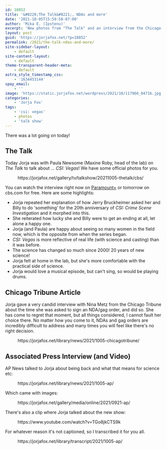 ```yaml
---
id: 18852
title: '&#8220;The Talk&#8221;, NDAs and more'
date: '2021-10-05T15:59:58-07:00'
author: 'Mika E. (Ipstenu)'
excerpt: 'New photos from "The Talk" and an interview from the Chicago-Tribune.'
layout: post
guid: 'https://jorjafox.net/?p=18852'
permalink: /2021/the-talk-ndas-and-more/
site-sidebar-layout:
    - default
site-content-layout:
    - default
theme-transparent-header-meta:
    - default
astra_style_timestamp_css:
    - '1634453144'
spay_email:
    - ''
image: 'https://static.jorjafox.net/wordpress/2021/10/117966_0471b.jpg'
categories:
    - 'Jorja Fox'
tags:
    - 'csi: vegas'
    - photos
    - 'talk show'
---
```


<p>There was a lot going on today!</p>

<h2>The Talk</h2>

<p>Today Jorja was with Paula Newsome (Maxine Roby, head of the lab) on <em>The Talk</em> to talk about ... <em>CSI: Vegas</em>! We have some official photos for you.</p>

<figure class="wp-block-embed is-type-wp-embed is-provider-official-photos-cbs-fans-of-lefox-gallery wp-block-embed-official-photos-cbs-fans-of-lefox-gallery"><div class="wp-block-embed__wrapper">
https://jorjafox.net/gallery/tv/talkshow/20211005-thetalk/cbs/
</div></figure>

<p>You can watch the interview right now on <a href="https://paramountplus.qflm.net/c/1242493/1154423/3065">Paramount+</a> or tomorrow on cbs.com for free. Here are some highlights:</p>

<ul><li>Jorja repeated her explanation of how Jerry Bruckheimer asked her and Billy to do 'something' for the 20th anniversary of <em>CSI: Crime Scene Investigation</em> and it morphed into this.</li><li>She reiterated how lucky she and Billy were to get an ending at all, let alone a happy one.</li><li>Jorja (and Paula) are happy about seeing so many women in the field now, which is the opposite from when the series began.</li><li><em>CSI: Vegas</em> is more reflective of real life (with science and casting) than it was before.</li><li>The science has changed so much since 2000! 20 years of new science!</li><li>Jorja felt at home in the lab, but she's more comfortable with the practical side of science.</li><li>Jorja would love a musical episode, but can't sing, so would be playing drums.</li></ul>

<h2>Chicago Tribune Article</h2>

<p>Jorja gave a very candid interview with Nina Metz from the Chicago Tribune about the time she was asked to sign an NDA/gag order, and did so. She has come to regret that moment, but all things considered, I cannot fault her choice there. No matter how you come to it, NDAs and gag orders are incredibly difficult to address and many times you will feel like there's no right decision.</p>

<figure class="wp-block-embed is-type-wp-embed is-provider-fans-of-lefox-library wp-block-embed-fans-of-lefox-library"><div class="wp-block-embed__wrapper">
https://jorjafox.net/library/news/2021/1005-chicagotribune/
</div></figure>

<h2>Associated Press Interview (and Video)</h2>

<p>AP News talked to Jorja about being back and what that means for science etc:</p>

<figure class="wp-block-embed is-type-wp-embed is-provider-fans-of-lefox-library wp-block-embed-fans-of-lefox-library"><div class="wp-block-embed__wrapper">
https://jorjafox.net/library/news/2021/1005-ap/
</div></figure>

<p>Which came with images:</p>

<figure class="wp-block-embed is-type-wp-embed is-provider-associated-press-fans-of-lefox-gallery wp-block-embed-associated-press-fans-of-lefox-gallery"><div class="wp-block-embed__wrapper">
https://jorjafox.net/gallery/media/online/2021/0921-ap/
</div></figure>

<p>There's also a clip where Jorja talked about the new show:</p>

<figure class="wp-block-embed is-type-video is-provider-youtube wp-block-embed-youtube wp-embed-aspect-16-9 wp-has-aspect-ratio"><div class="wp-block-embed__wrapper">
https://www.youtube.com/watch?v=TGo8jkCTS9k
</div></figure>

<p>For whatever reason it's not captioned, so I transcribed it for you all.</p>

<figure class="wp-block-embed is-type-wp-embed is-provider-fans-of-lefox-library wp-block-embed-fans-of-lefox-library"><div class="wp-block-embed__wrapper">
https://jorjafox.net/library/transcript/2021/1005-ap/
</div></figure>
